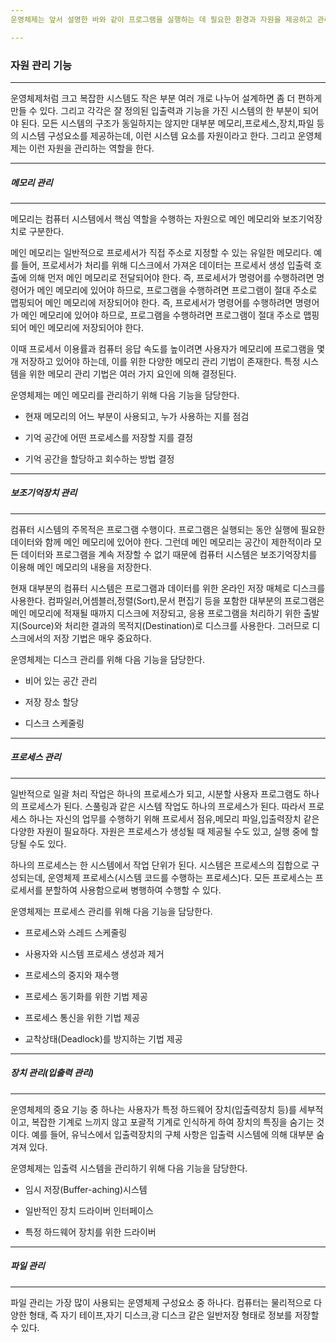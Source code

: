 ```yaml
---
운영체제는 앞서 설명한 바와 같이 프로그램을 실행하는 데 필요한 환경과 자원을 제공하고 관리하기 위한 크고 복잡한 시스템이다. 따라서 논리적으로 작은 모듈로 구성되어 있으며 이들 각 부분은 명확하게 정의되어 있다. 모든 시스템이 동일한 구조를 갖지 않으나 현대의 대부분 시스템은 자원 관리와 프로그램을 위한 인터페이스 역할을 수행한다.

---
```

### 자원 관리 기능
---
운영체제처럼 크고 복잡한 시스템도 작은 부분 여러 개로 나누어 설계하면 좀 더 편하게 만들 수 있다. 그리고 각각은 잘 정의된 입출력과 기능을 가진 시스템의 한 부분이 되어야 된다. 모든 시스템의 구조가 동일하지는 않지만 대부분 메모리,프로세스,장치,파일 등의 시스템 구성요소를 제공하는데, 이런 시스템 요소를 자원이라고 한다. 그리고 운영체제는 이런 자원을 관리하는 역할을 한다.

---
##### 메모리 관리
---
메모리는 컴퓨터 시스템에서 핵심 역할을 수행하는 자원으로 메인 메모리와 보조기억장치로 구분한다.

메인 메모리는 일반적으로 프로세서가 직접 주소로 지정할 수 있는 유일한 메모리다. 예를 들어, 프로세서가 처리를 위해 디스크에서 가져온 데이터는 프로세서 생성 입출력 호출에 의해 먼저 메인 메모리로 전달되어야 한다. 즉, 프로세서가 명령어를 수행하려면 명령어가 메인 메모리에 있어야 하므로, 프로그램을 수행하려면 프로그램이 절대 주소로 맵핑되어 메인 메모리에 저장되어야 한다. 즉, 프로세서가 명령어를 수행하려면 명령어가 메인 메모리에 있어야 하므로, 프로그램을 수행하려면 프로그램이 절대 주소로 맵핑되어 메인 메모리에 저장되어야 한다.

이때 프로세서 이용률과 컴퓨터 응답 속도를 높이려면 사용자가 메모리에 프로그램을 몇 개 저장하고 있어야 하는데, 이를 위한 다양한 메모리 관리 기법이 존재한다. 특정 시스템을 위한 메모리 관리 기법은 여러 가지 요인에 의해 결정된다.

운영체제는 메인 메모리를 관리하기 위해 다음 기능을 담당한다.

- 현재 메모리의 어느 부분이 사용되고, 누가 사용하는 지를 점검

- 기억 공간에 어떤 프로세스를 저장할 지를 결정

- 기억 공간을 할당하고 회수하는 방법 결정

---
##### 보조기억장치 관리
---
컴퓨터 시스템의 주목적은 프로그램 수행이다. 프로그램은 실행되는 동안 실행에 필요한 데이터와 함께 메인 메모리에 있어야 한다. 그런데 메인 메모리는 공간이 제한적이라 모든 데이터와 프로그램을 계속 저장할 수 없기 때문에 컴퓨터 시스템은 보조기억장치를 이용해 메인 메모리의 내용을 저장한다. 

현재 대부분의 컴퓨터 시스템은 프로그램과 데이터를 위한 온라인 저장 매체로 디스크를 사용한다. 컴파일러,어셈블러,정렬(Sort),문서 편집기 등을 포함한 대부분의 프로그램은 메인 메모리에 적재될 때까지 디스크에 저장되고, 응용 프로그램을 처리하기 위한 출발지(Source)와 처리한 결과의 목적지(Destination)로 디스크를 사용한다. 그러므로 디스크에서의 저장 기법은 매우 중요하다.

운영체제는 디스크 관리를 위해 다음 기능을 담당한다.

- 비어 있는 공간 관리

- 저장 장소 할당

- 디스크 스케줄링

---
##### 프로세스 관리
---
일반적으로 일괄 처리 작업은 하나의 프로세스가 되고, 시분할 사용자 프로그램도 하나의 프로세스가 된다. 스풀링과 같은 시스템 작업도 하나의 프로세스가 된다. 따라서 프로세스 하나는 자신의 업무를 수행하기 위해 프로세서 점유,메모리 파일,입출력장치 같은 다양한 자원이 필요하다. 자원은 프로세스가 생성될 때 제공될 수도 있고, 실행 중에 할당될 수도 있다.

하나의 프로세스는 한 시스템에서 작업 단위가 된다. 시스템은 프로세스의 집합으로 구성되는데, 운영체제 프로세스(시스템 코드를 수행하는 프로세스)다. 모든 프로세스는 프로세서를 분할하여 사용함으로써 병행하여 수행할 수 있다.

운영체제는 프로세스 관리를 위해 다음 기능을 담당한다.

- 프로세스와 스레드 스케줄링

- 사용자와 시스템 프로세스 생성과 제거

- 프로세스의 중지와 재수행

- 프로세스 동기화를 위한 기법 제공

- 프로세스 통신을 위한 기법 제공

- 교착상태(Deadlock)를 방지하는 기법 제공

---
##### 장치 관리(입출력 관리)
---

운영체제의 중요 기능 중 하나는 사용자가 특정 하드웨어 장치(입출력장치 등)를 세부적이고, 복잡한 기계로 느끼지 않고 포괄적 기계로 인식하게 하여 장치의 특징을 숨기는 것이다. 예를 들어, 유닉스에서 입출력장치의 구체 사항은 입출력 시스템에 의해 대부분 숨겨져 있다.

운영체제는 입출력 시스템을 관리하기 위해 다음 기능을 담당한다.

- 임시 저장(Buffer-aching)시스템

- 일반적인 장치 드라이버 인터페이스

- 특정 하드웨어 장치를 위한 드라이버

---
##### 파일 관리
---
파일 관리는 가장 많이 사용되는 운영체제 구성요소 중 하나다. 컴퓨터는 물리적으로 다양한 형태, 즉 자기 테이프,자기 디스크,광 디스크 같은 일반저장 형태로 정보를 저장할 수 있다.












































